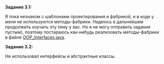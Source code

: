 **Задание 3.1:**

Я пока незнаком с шаблонами проектирования и фабрикой, и в коде у меня не используются методы-фабрики. Надеюсь в дальнейшем продолжить изучать эту тему у вас.
Но я не могу отправить задание пустым), поэтому постараюсь как-нибудь реализовать методы-фабрики в файле [OOP_Interfaces.java](https://github.com/Fisher48/clearCode/blob/79e71ab659ea3d24e787b5bf0c4b52f9a6791323/OOP_interfaces.java).

**Задание 3.2:**

Не использовал интерфейсы и абстрактные классы.